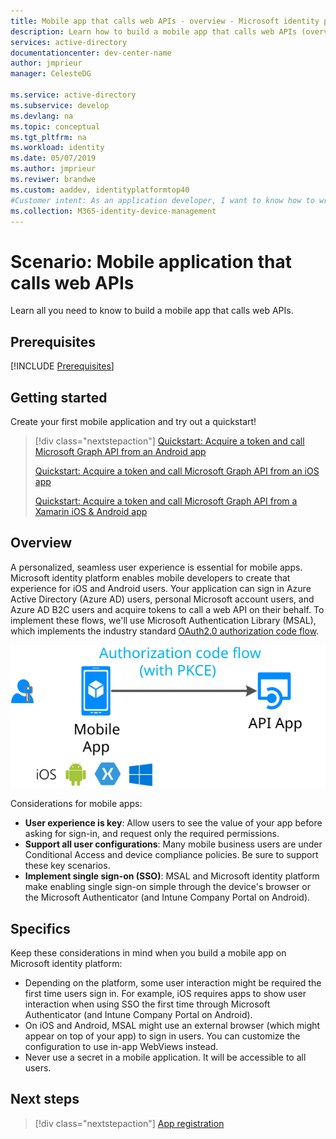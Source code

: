 ```yaml
---
title: Mobile app that calls web APIs - overview - Microsoft identity platform
description: Learn how to build a mobile app that calls web APIs (overview)
services: active-directory
documentationcenter: dev-center-name
author: jmprieur
manager: CelesteDG

ms.service: active-directory
ms.subservice: develop
ms.devlang: na
ms.topic: conceptual
ms.tgt_pltfrm: na
ms.workload: identity
ms.date: 05/07/2019
ms.author: jmprieur
ms.reviwer: brandwe
ms.custom: aaddev, identityplatformtop40
#Customer intent: As an application developer, I want to know how to write a mobile app that calls web APIs by using the Microsoft identity platform for developers.
ms.collection: M365-identity-device-management
---
```


# Scenario: Mobile application that calls web APIs

Learn all you need to know to build a mobile app that calls web APIs.

## Prerequisites

[!INCLUDE [Prerequisites](../../../includes/active-directory-develop-scenarios-prerequisites.md)]

## Getting started

Create your first mobile application and try out a quickstart!

> [!div class="nextstepaction"]
> [Quickstart: Acquire a token and call Microsoft Graph API from an Android app](./quickstart-v2-android.md)
>
> [Quickstart: Acquire a token and call Microsoft Graph API from an iOS app](./quickstart-v2-ios.md)
>
> [Quickstart: Acquire a token and call Microsoft Graph API from a Xamarin iOS & Android app](https://github.com/Azure-Samples/active-directory-xamarin-native-v2)

## Overview

A personalized, seamless user experience is essential for mobile apps.  Microsoft identity platform enables mobile developers to create that experience for iOS and Android users. Your application can sign in Azure Active Directory (Azure AD) users, personal Microsoft account users, and Azure AD B2C users and acquire tokens to call a web API on their behalf. To implement these flows, we'll use Microsoft Authentication Library (MSAL), which implements the industry standard [OAuth2.0 authorization code flow](v2-oauth2-auth-code-flow.md).

![Daemon apps](./media/scenarios/mobile-app.svg)

Considerations for mobile apps:

- **User experience is key**: Allow users to see the value of your app before asking for sign-in, and request only the required permissions.
- **Support all user configurations**: Many mobile business users are under Conditional Access and device compliance policies. Be sure to support these key scenarios.
- **Implement single sign-on (SSO)**: MSAL and Microsoft identity platform make enabling single sign-on simple through the device's browser or the Microsoft Authenticator (and Intune Company Portal on Android).

## Specifics

Keep these considerations in mind when you build a mobile app on Microsoft identity platform:

- Depending on the platform, some user interaction might be required the first time users sign in. For example, iOS requires apps to show user interaction when using SSO the first time through Microsoft Authenticator (and Intune Company Portal on Android).
- On iOS and Android, MSAL might use an external browser (which might appear on top of your app) to sign in users. You can customize the configuration to use in-app WebViews instead.
- Never use a secret in a mobile application. It will be accessible to all users.

## Next steps

> [!div class="nextstepaction"]
> [App registration](scenario-mobile-app-registration.md)
